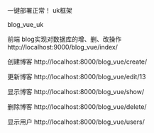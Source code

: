 一键部署正常！
uk框架

blog_vue_uk <br>

前端 blog实现对数据库的增、删、改操作<br>
 http://localhost:9000/blog_vue/index/<br>

创建博客 http://localhost:8000/blog_vue/create/<br>

更新博客 http://localhost:8000/blog_vue/edit/13<br>

显示博客 http://localhost:8000/blog_vue/show/<br>

删除博客 http://localhost:8000/blog_vue/delete/<br>

显示用户 http://localhost:8000/blog_vue/users/<br>



